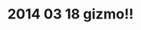 ---
layout: blog
title: 2014 03 18 gizmo!!
category: blog
lat: 47.603
lng: -122.30845
altitude: 85.04000000000001
image: https://s3-us-west-2.amazonaws.com/worldcup14/2014-03-18 20:13:32 PDT.jpg
observation: 20140318201332PDT
---